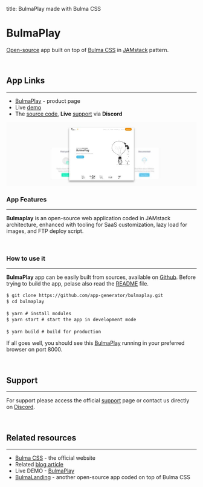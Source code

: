 title: BulmaPlay made with Bulma CSS

# BulmaPlay
[Open-source](https://github.com/app-generator/bulmaplay) app built on top of [Bulma CSS](https://bulma.io/) in [JAMstack](https://jamstack.org/) pattern.

<br />

## App Links
---
 - [BulmaPlay](https://appseed.us/apps/bulma-css/bulmaplay) - product page
 - Live [demo](https://bulma-css-bulmaplay.appseed.us/)
 - The [source code](https://github.com/app-generator/bulmaplay), **Live** [support](https://discord.gg/fZC6hup) via **Discord**

![BulmaPlay App, made with Bulma CSS.](https://raw.githubusercontent.com/app-generator/static/master/bulmaplay/jamstack-bulmaplay-made-with-bulma-css.jpg)

### App Features
---
**Bulmaplay** is an open-source web application coded in JAMstack architecture, enhanced with tooling for SaaS customization, lazy load for images, and FTP deploy script. 

<br />

### How to use it
---
**BulmaPlay** app can be easily built from sources, available on [Github](https://github.com/app-generator/bulmaplay).
Before trying to build the app, pelase also read the [README](https://github.com/app-generator/bulmaplay/blob/master/README.md) file. 

```
$ git clone https://github.com/app-generator/bulmaplay.git
$ cd bulmaplay

$ yarn # install modules
$ yarn start # start the app in development mode

$ yarn build # build for production
```

If all goes well, you should see this [BulmaPlay](https://bulma-css-bulmaplay.appseed.us/) running in your preferred browser on port 8000. 

<br />

## Support
---
For support please access the official [support](https://appseed.us/support) page or contact us directly on [Discord](https://discord.gg/fZC6hup).

<br />

## Related resources
---
 - [Bulma CSS](https://bulma.io/) - the official website 
 - Related [blog article](https://blog.appseed.us/bulmaplay-jamstack-app-built-with-bulma-css/)
 - Live DEMO - [BulmaPlay](https://bulma-css-bulmaplay.appseed.us/)
 - [BulmaLanding](/apps/bulma-css/bulmalanding) - another open-source app coded on top of Bulma CSS
